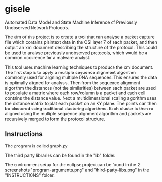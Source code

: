 # gisele
Automated Data Model and State Machine Inference of Previously Unobserved Network Protocols.

The aim of this project is to create a tool that can analyse a packet capture file which contains plaintext data in the OSI layer 7 of each packet, and then output an xml document describing the structure of the protocol. This could be used to analyse previously unobserved protocols, which would be a common occurence for a malware analyst.

This tool uses machine learning techniques to produce the xml document. The first step is to apply a multiple sequence alignment algorithm commonly used for aligning multiple DNA sequences. This ensures the data is optimally aligned for analysis. Then from the sequence alignment algorithm the distances (not the similarities) between each packet are used to populate a matrix where each row/column is a packet and each cell contains the distance value. Next a multidimensional scaling algorithm uses the distance matrix to plat each packet on an XY plane. The points can then be clustered using traditional clustering algorithms. Each cluster is then re-aligned using the multiple sequence alignment algorithm and packets are recursively merged to form the protocol structure.

## Instructions
The program is called graph.py

The third party libraries can be found in the "lib" folder.

The environment setup for the eclipse project can be found in the 2 screenshots "program-arguments.png" and "third-party-libs.png" in the "INSTRUCTIONS" folder.


